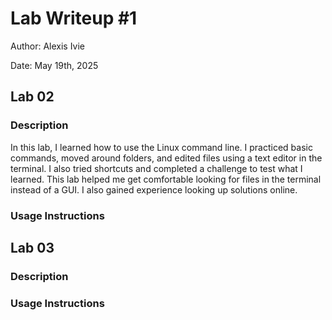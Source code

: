 <!-- Lab Writup #1 -->
# Lab Writeup #1

Author: Alexis Ivie

Date: May 19th, 2025

## Lab 02

### Description
In this lab, I learned how to use the Linux command line. I practiced basic commands, moved around folders, and edited files using a text editor in the terminal. I also tried shortcuts and completed a challenge to test what I learned. This lab helped me get comfortable looking for files in the terminal instead of a GUI. I also gained experience looking up solutions online.

### Usage Instructions

## Lab 03

### Description

### Usage Instructions